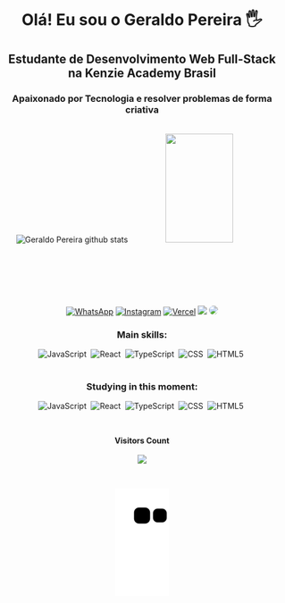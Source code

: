 # <div align="center"> Olá! Eu sou o Geraldo Pereira 🖐️
## <div align="center"> Estudante de Desenvolvimento Web Full-Stack na Kenzie Academy Brasil
### <div align="center"> Apaixonado por Tecnologia e resolver problemas de forma criativa
  </br>
<div align="center">  
  <img width="49%" height="195px" src="https://github-readme-stats.vercel.app/api?username=geraldopereirads&show_icons=true&count_private=true&hide_border=true&title_color=f3aa46&icon_color=f3aa46&text_color=ffffcf&bg_color=0d1117" alt="Geraldo Pereira github stats" /> 
  <img width="49%" height="195px" src="https://github-readme-stats.vercel.app/api/top-langs/?username=geraldopereirads&layout=compact&hide_border=true&title_color=f3aa46&text_color=ffffcf&bg_color=0d1117" />
</div>
  
</br></br>

</br></br>


<div align="center"> 

[![WhatsApp](https://img.shields.io/badge/WhatsApp-25D366?style=for-the-badge&logo=whatsapp&logoColor=white)](https://contate.me/geraldopereiradsj)
[![Instagram](https://img.shields.io/badge/Instagram-E4405F?style=for-the-badge&logo=instagram&logoColor=white)]([https://www.instagram.com/geraldopereiradsj/])
[![Vercel](https://img.shields.io/badge/Vercel-000000?style=for-the-badge&logo=vercel&logoColor=white)]()
<a href = "mailto:geraldo.perierads@hotmail.com"> <img src="https://img.shields.io/badge/-hotmail-%23333?style=for-the-badge&logo=gmail&logoColor=white" target="_blank"></a>
<a href="https://www.linkedin.com/in/geraldo-pereira/" target="_blank"><img src="https://img.shields.io/badge/-LinkedIn-%230077B5?style=for-the-badge&logo=linkedin&logoColor=white" style="border-radius: 30px" target="_blank"></a> 


 
 ### Main skills:
![JavaScript](https://img.shields.io/badge/-JavaScript-0D1117?style=for-the-badge&logo=javascript&labelColor=0D1117)&nbsp;
![React](https://img.shields.io/badge/React-20232A?style=for-the-badge&logo=react&logoColor=61DAFB)&nbsp;
![TypeScript](https://img.shields.io/badge/TypeScript-0D1117?style=for-the-badge&logo=typescript&logoColor=007ACC)&nbsp;
![CSS](https://img.shields.io/badge/-CSS-0D1117?style=for-the-badge&logo=CSS3&logoColor=1572B6&labelColor=0D1117)&nbsp;
![HTML5](https://img.shields.io/badge/-HTML5-0D1117?style=for-the-badge&logo=HTML5&logoColor=e34f26&labelColor=0D1117)&nbsp;
</br></br>

### Studying in this moment:

![JavaScript](https://img.shields.io/badge/-JavaScript-0D1117?style=for-the-badge&logo=javascript&labelColor=0D1117)&nbsp;
![React](https://img.shields.io/badge/React-20232A?style=for-the-badge&logo=react&logoColor=61DAFB)&nbsp;
![TypeScript](https://img.shields.io/badge/TypeScript-0D1117?style=for-the-badge&logo=typescript&logoColor=007ACC)&nbsp;
![CSS](https://img.shields.io/badge/-CSS-0D1117?style=for-the-badge&logo=CSS3&logoColor=1572B6&labelColor=0D1117)&nbsp;
![HTML5](https://img.shields.io/badge/-HTML5-0D1117?style=for-the-badge&logo=HTML5&logoColor=e34f26&labelColor=0D1117)&nbsp;


<div align="center">
<br><p align="centre"><b>Visitors Count</b></p>  
<p align="center"><img align="center" src="https://profile-counter.glitch.me/{geraldopereiradsj}/count.svg" /></p> 
<br>
</div>

![snake gif](https://github.com/Geraldopereirads/Geraldopereirads/blob/output/github-contribution-grid-snake.svg)
